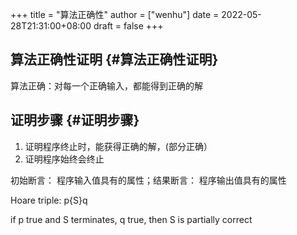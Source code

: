 +++
title = "算法正确性"
author = ["wenhu"]
date = 2022-05-28T21:31:00+08:00
draft = false
+++

## 算法正确性证明 {#算法正确性证明}

算法正确：对每一个正确输入，都能得到正确的解


## 证明步骤 {#证明步骤}

1.  证明程序终止时，能获得正确的解，(部分正确）
2.  证明程序始终会终止

初始断言： 程序输入值具有的属性；结果断言： 程序输出值具有的属性

Hoare triple:  p{S}q

if p true and S terminates, q true, then S is partially correct

